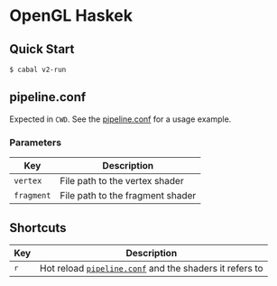 # OpenGL Haskek

## Quick Start

```console
$ cabal v2-run
```

## pipeline.conf

Expected in `CWD`. See the [pipeline.conf](./pipeline.conf) for a usage example.

### Parameters

|Key|Description|
|---|---|
|`vertex`|File path to the vertex shader|
|`fragment`|File path to the fragment shader|

## Shortcuts

|Key|Description|
|---|---|
|<kbd>r</kbd>|Hot reload [`pipeline.conf`](#pipelineconf) and the shaders it refers to|

